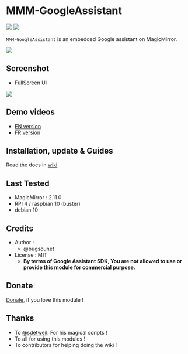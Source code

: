 # MMM-GoogleAssistant

![](https://img.shields.io/npm/dm/@bugsounet/secure-ga) ![](https://img.shields.io/npm/dt/@bugsounet/secure-ga)

`MMM-GoogleAssistant` is an embedded Google assistant on MagicMirror.

![](https://github.com/bugsounet/MMM-GoogleAssistant/blob/dev/resources/GA_Big.png)

## Screenshot

- FullScreen UI

![](https://github.com/bugsounet/MMM-GoogleAssistant/blob/dev/resources/previewFS.jpg)

## Demo videos

- [EN version](https://youtu.be/viE9Ds8IvUQ)
- [FR version](https://www.youtube.com/watch?v=1hpx4xujqHg)

## Installation, update & Guides
Read the docs in [wiki](https://github.com/bugsounet/MMM-GoogleAssistant/wiki)<br>

## Last Tested
- MagicMirror : 2.11.0
- RPI 4 / raspbian 10 (buster)
- debian 10

## Credits
- Author :
  - @bugsounet
- License : MIT
  - **By terms of Google Assistant SDK, You are not allowed to use or provide this module for commercial purpose.**

## Donate
 [Donate](https://www.paypal.com/cgi-bin/webscr?cmd=_s-xclick&hosted_button_id=TTHRH94Y4KL36&source=url), if you love this module !

## Thanks
 - To [@sdetweil](https://github.com/sdetweil/MagicMirror_scripts): For his magical scripts !
 - To all for using this modules !
 - To contributors for helping doing the wiki !
